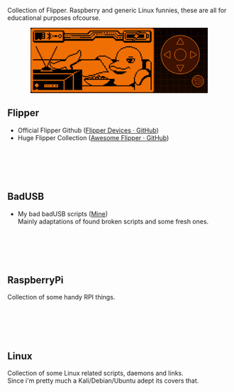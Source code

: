Collection of Flipper. Raspberry and generic Linux funnies, these are all for educational purposes ofcourse.

<p align="center">
  <img src="assets/animate.gif" width="400" alt="accessibility text">
</p>

## Flipper

- Official Flipper Github ([Flipper Devices · GitHub](https://github.com/flipperdevices))
- Huge Flipper Collection ([Awesome Flipper · GitHub](https://github.com/djsime1/awesome-flipperzero))

</br></br></br></br>

## BadUSB

- My bad badUSB scripts ([Mine](https://github.com/mexersus/flipperme/tree/main/badUSB))  
  Mainly adaptations of found broken scripts and some fresh ones.

</br></br></br></br>

## RaspberryPi

Collection of some handy RPI things.

</br></br></br></br>

## Linux

Collection of some Linux related scripts, daemons and links.  
Since i'm pretty much a Kali/Debian/Ubuntu adept its covers that.
